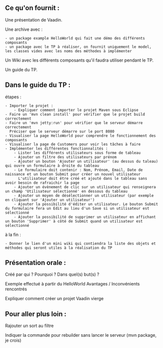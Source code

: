 Ce qu'on fournit :
------------------

Une présentation de Vaadin.

Une archive avec :

	- un package example HelloWorld qui fait une démo des différents composants
	- un package avec le TP à réaliser, on fournit uniquement le model, les classes vides avec les noms des méthodes à implémenter

Un Wiki avec les différents composants qu'il faudra utiliser pendant le TP.

Un guide du TP.

Dans le guide du TP :
---------------------

étapes :

	- Importer le projet :
		- Expliquer comment importer le projet Maven sous Eclipse
	- Faire un 'mvn clean install' pour vérifier que le projet build correctement
	- Faire un 'mvn jetty:run' pour vérifier que le serveur démarre correctement
	  Préciser que le serveur démarre sur le port 8080
	- Visualiser la page HelloWorld pour comprendre le fonctionnement des composants
	- Visualiser la page de Customers pour voir les tâches à faire
	- Implémenter les différentes fonctionnalités :
		- Lister les différents utilisateurs sous forme de tableau
		- Ajouter un filtre des utilisateurs par prénom
		- Ajouter un bouton 'Ajouter un utilisateur' (au dessus du taleau) qui ouvre un formulaire à droite du tableau
		- Le formulaire doit contenir : Nom, Prénom, Email, Date de naissance et un bouton Submit pour créer un nouvel utilisateur
		  L'utilisateur doit être créé et ajouté dans le tableau sans avoir besoin de rafraichir la page
		- Ajouter un évènement de clic sur un utilisateur qui renseignera un champ 'Utilisateur sélectionné' en dessous du tableau
		- Ajouter un moyen de désélectionner un utilisateur (par exemple en cliquant sur 'Ajouter un utilisateur')
		- Ajouter la possibilité d'éditer un utilisateur. Le bouton Submit du formulaire fera un Edit au lieu d'un Save si un utilisateur est sélectionné
		- Ajouter la possibilité de supprimer un utilisateur en affichant un bouton 'Supprimer' à côté de Submit quand un utilisateur est sélectionné


à la fin :

	- Donner le lien d'un mini wiki qui contiendra la liste des objets et méthodes qui seront utiles à la réalisation du TP



Présentation orale :
--------------------

Créé par qui ?
Pourquoi ? Dans quel(s) but(s) ?

Exemple effectué à partir du HelloWorld
Avantages / Inconvénients rencontrés

Expliquer comment créer un projet Vaadin vierge



Pour aller plus loin :
----------------------

Rajouter un sort au filtre


Indiquer la commande pour rebuilder sans lancer le serveur (mvn package, je crois)
